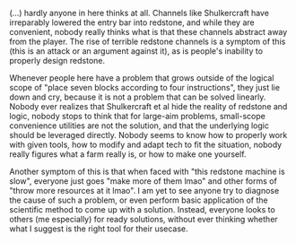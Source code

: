 (...) hardly anyone in here thinks at all. Channels like Shulkercraft have irreparably lowered the entry bar into redstone, and while they are convenient, nobody really thinks what is that these channels abstract away from the player. The rise of terrible redstone channels is a symptom of this (this is an attack or an argument against it), as is people's inability to properly design redstone.

Whenever people here have a problem that grows outside of the logical scope of "place seven blocks according to four instructions", they just lie down and cry, because it is not a problem that can be solved linearly. Nobody ever realizes that Shulkercraft et al hide the reality of redstone and logic, nobody stops to think that for large-aim problems, small-scope convenience utilities are not the solution, and that the underlying logic should be leveraged directly. Nobody seems to know how to properly work with given tools, how to modify and adapt tech to fit the situation, nobody really figures what a farm really is, or how to make one yourself.

Another symptom of this is that when faced with "this redstone machine is slow", everyone just goes "make more of them lmao" and other forms of "throw more resources at it lmao". I am yet to see anyone try to diagnose the cause of such a problem, or even perform basic application of the scientific method to come up with a solution. Instead, everyone looks to others (me especially) for ready solutions, without ever thinking whether what I suggest is the right tool for their usecase.
